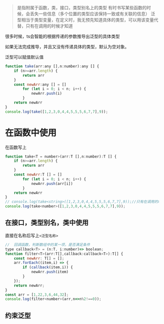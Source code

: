 > 是指附属于函数，类，接口，类型别名上的类型
有时书写某些函数的时候，会丢失一些信息（多个位置的类型应该保持一致或有关联的信息）
泛型相当于类型变量，在定义时，我无预先知道具体的类型，可以用该变量代替，只有在调用的时候才知道

很多时候，ts会智能的根据传递的参数推导出泛型的具体类型

如果无法完成推导，并且又没有传递具体的类型，默认为空对象。

泛型可以赋值默认值
```js
function take(arr:any [],n:number):any [] {
    if (n>=arr.length) {
        return arr
    }
    const newArr:any [] = []
        for (let i = 0; i < n; i++) {
            newArr.push(i)
        }
    return newArr
}
console.log(take([1,2,3,0,4,4,5,5,5,6,7,7],9));
```
# 在函数中使用
在函数写上<T>
```js
function take<T = number>(arr:T [],n:number):T [] {
    if (n>=arr.length) {
        return arr
    }
    const newArr:T [] = []
        for (let i = 0; i < n; i++) {
            newArr.push(arr[i])
        }
    return newArr
}
// console.log(take<string>([1,2,3,0,4,4,5,5,5,6,7,7],9));//只有在调用的时候使用
console.log(take<number>([1,2,3,0,4,4,5,5,5,6,7,7],9));

```

## 在接口，类型别名，类中使用
直接在名称后写上```<泛型名称>```

```js
//  回调函数，判断数组中的某一项，是否满足条件
type callback<T> = (n:T, i:number)=> boolean;
function filter<T>(arr:T[],callback:callback<T>):T[] {
    const newArr: T[] = [];
    arr.forEach((item,i) => {
        if (callback(item,i)) {
            newArr.push(item)
        }
    });
    return newArr;
}
const arr = [1,22,3,6,44,32];
console.log(filter<number>(arr,n=>n%2!==0));

```
## 约束泛型
